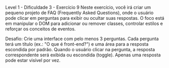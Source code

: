 Level 1 - Dificuldade 3 - Exercício 9
Neste exercício, você irá criar um pequeno projeto de FAQ (Frequently Asked Questions), onde o usuário pode clicar em perguntas para exibir ou ocultar suas respostas. O foco está em manipular o DOM para adicionar ou remover classes, controlar estilos e reforçar os conceitos de eventos.

Desafio:
Crie uma interface com pelo menos 3 perguntas.
Cada pergunta terá um título (ex.: "O que é front-end?") e uma área para a resposta escondida por padrão.
Quando o usuário clicar na pergunta, a resposta correspondente será exibida ou escondida (toggle).
Apenas uma resposta pode estar visível por vez.



